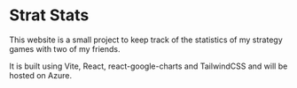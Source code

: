 # Strat Stats

This website is a small project to keep track of the statistics of my strategy games with two of my friends.

It is built using Vite, React, react-google-charts and TailwindCSS and will be hosted on Azure.
